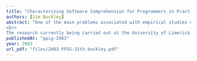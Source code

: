 ```yaml
---
title: "Characterizing Software Comprehension for Programmers in Practice"
authors: [Jim Buckley]
abstract: "One of the main problems associated with empirical studies of programmers is their ecological validity. Participants are often asked to work on unfamiliar systems for a short period of time, using unfamiliar browsing environments. To compound this, they may be required to perform tasks that are unrepresentative of their daily work. This does not suggest sloppy empirical design. Ecological validity is extremely difficult to obtain, especially in the context of formal quantitative experiments where strict controls limit the variability that is normally associated with work contexts. However, this limitation does call into question the relevance of the findings for software practitioners.
<br>
The research currently being carried out at the University of Limerick aims to address this difficult ecological-validity issue, specifically in the context of software comprehension studies. We intend to observe programmers performing their job in their working environment and to see the tasks they perform. Subsequently, we intend to identify the knowledge they bring to these tasks and how they use it. Our intention is to perform one-subject studies and to form partnerships with other researchers allowing them to replicate the studies with a high degree of confidence in different contexts. This will allow the community to assess the generality of the findings."
publishedAt: "ppig-2003"
year: 2003
url_pdf: "files/2003-PPIG-15th-buckley.pdf"
---
```

